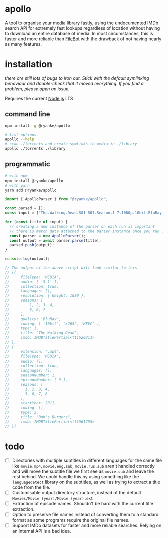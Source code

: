 # apollo

A tool to organise your media library fastly, using the undocumented IMDb search APi for extremely fast lookups regardless of location without having to download an entire database of media. In most circumstances, this is faster and more reliable than [FileBot](https://filebot.net/) with the drawback of not having nearly as many features.

# installation

_there are still lots of bugs to iron out. Stick with the default symlinking behaviour and double-check that it moved everything. If you find a problem, please open an issue._

Requires the current [Node.js](https://nodejs.org/en/) LTS

## command line

```bash
npm install -g @ryanke/apollo
```

```bash
# list options
apollo --help
# scan ./torrents and create symlinks to media in ./library
apollo ./torrents ./library
```

## programmatic

```bash
# with npm
npm install @ryanke/apollo
# with yarn
yarn add @ryanke/apollo
```

```ts
import { ApolloParser } from "@ryanke/apollo";

const parsed = [];
const input = ["The.Walking.Dead.S01-S07.Season.1-7.1080p.10bit.BluRay.5.1.x265.HEVC", "Bob's Burgers 2011 SE 1 - 8 Complete WEBRIP/SE1/09 Spaghetti Western and Meatballs.mp4"];

for (const title of input) {
  // creating a new instance of the parser on each run is important
  // there is match data attached to the parser instance once you run .parse()
  const parser = new ApolloParser();
  const output = await parser.parse(title);
  parsed.push(output);
}

console.log(output);

// The output of the above script will look similar to this
// [{
//     fileType: 'MEDIA',
//     audio: [ '5.1' ],
//     collection: true,
//     languages: [],
//     resolution: { height: 1080 },
//     seasons: [
//         1, 2, 3, 4,
//         5, 6, 7
//     ],
//     quality: 'BluRay',
//     coding: [ '10bit', 'x265', 'HEVC' ],
//     type: 1,
//     title: 'The Walking Dead',
//     imdb: IMDBTitlePartial<tt1520211>
// },
// {
//     extension: '.mp4',
//     fileType: 'MEDIA',
//     audio: [],
//     collection: true,
//     languages: [],
//     seasonNumber: 1,
//     episodeNumber: [ 9 ],
//     seasons: [
//       1, 2, 3, 4,
//       5, 6, 7, 8
//     ],
//     startYear: 2011,
//     coding: [],
//     type: 2,
//     title: "Bob's Burgers",
//     imdb: IMDBTitlePartial<tt1561755>
// }]
```

# todo

- [ ] Directories with multiple subtitles in different languages for the same file like `movie.mp4`, `movie.eng.sub`, `movie.rus.sub` aren't handled correctly and will move the subtitle file we first see as `movie.sub` and leave the rest behind. We could handle this by using something like the `languagedetect` library on the subtitles, as well as trying to extract a title code from the file.
- [ ] Customisable output directory structure, instead of the default `Movies/Movie (year)/Movie (year).ext`
- [ ] Extraction of episode names. Shouldn't be hard with the current title extraction.
- [ ] Option to preserve file names instead of converting them to a standard format as some programs require the original file names.
- [ ] Support IMDb datasets for faster and more reliable searches. Relying on an internal API is a bad idea.
